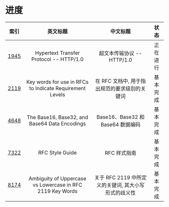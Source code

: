 # 进度

|    索引    |    英文标题    |    中文标题    |    状态    |
|:----------:|:--------------:|:--------------:|:----------:|
| [1945](https://github.com/shibei-rfc/shibei-rfc1945) | Hypertext Transfer Protocol -- HTTP/1.0 | 超文本传输协议 -- HTTP/1.0 | 正在进行 |
| [2119](https://github.com/shibei-rfc/shibei-rfc2119) | Key words for use in RFCs to Indicate Requirement Levels | 在 RFC 文档中, 用于指出规范的要求级别的关键词 | 基本完成 |
| [4648](https://github.com/shibei-rfc/shibei-rfc4648) | The Base16, Base32, and Base64 Data Encodings | Base16、Base32 和 Base64 数据编码 | 基本完成 |
| [7322](https://github.com/shibei-rfc/shibei-rfc7322) | RFC Style Guide | RFC 样式指南 | 基本完成 |
| [8174](https://github.com/shibei-rfc/shibei-rfc8174) | Ambiguity of Uppercase vs Lowercase in RFC 2119 Key Words | 关于 RFC 2119 中所定义的关键词, 其大小写形式的歧义性 | 基本完成 |
